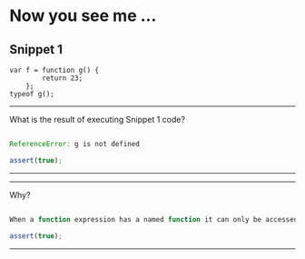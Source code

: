 # Now you see me ...

## Snippet 1
```
var f = function g() {
        return 23;
    };
typeof g();
```

---
What is the result of executing Snippet 1 code?

```js

```

```js
ReferenceError: g is not defined
```

```js
assert(true);
```
---

---
Why?

```js

```

```js
When a function expression has a named function it can only be accessed using this name from inside the function itself, but from outside of the function it doesn't exist this is the reason that 'g' trows a Reference Error when is called.
```

```js
assert(true);
```
---